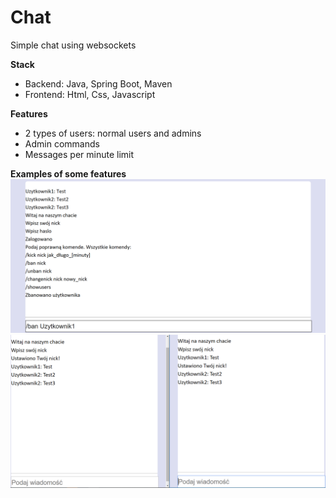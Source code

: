 # Chat

Simple chat using websockets

**Stack**
 - Backend: Java, Spring Boot, Maven
 - Frontend: Html, Css, Javascript
 
**Features**
- 2 types of users: normal users and admins
- Admin commands
- Messages per minute limit
 
**Examples of some features**
![Admin commands](/img/admin-commands.PNG?raw=true "Admin commands")
![Different users](/img/different-users.PNG?raw=true "Different users")
